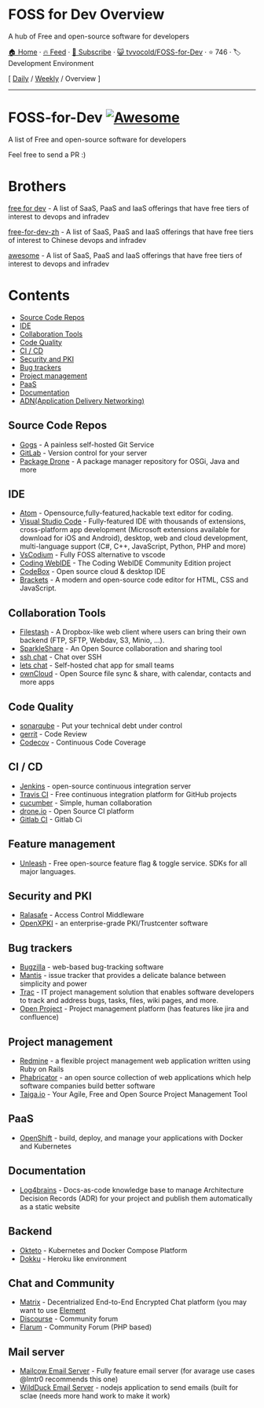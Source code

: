 # FOSS for Dev Overview

A hub of Free and open-source software for developers

[🏠 Home](/README.md) · [🔥 Feed](https://test.trackawesomelist.com/tvvocold/FOSS-for-Dev/rss.xml) · [📮 Subscribe](https://trackawesomelist.us17.list-manage.com/subscribe?u=d2f0117aa829c83a63ec63c2f&id=36a103854c) · [😺 tvvocold/FOSS-for-Dev](https://github.com/tvvocold/FOSS-for-Dev/blob/master/README.md) · ⭐ 746 · 🏷️ Development Environment

[ [Daily](/content/tvvocold/FOSS-for-Dev/README.md) / [Weekly](/content/tvvocold/FOSS-for-Dev/week/README.md) / Overview ]

---

# FOSS-for-Dev  [![Awesome](https://cdn.rawgit.com/sindresorhus/awesome/d7305f38d29fed78fa85652e3a63e154dd8e8829/media/badge.svg)](https://github.com/sindresorhus/awesome)

A list of Free and open-source software for developers

Feel free to send a PR :)

# Brothers

[free for dev](https://github.com/ripienaar/free-for-dev) - A list of SaaS, PaaS and IaaS offerings that have free tiers of interest to devops and infradev

[free-for-dev-zh](https://github.com/qinghuaiorg/free-for-dev-zh) - A list of SaaS, PaaS and IaaS offerings that have free tiers of interest to Chinese devops and infradev

[awesome](https://github.com/sindresorhus/awesome) - A list of SaaS, PaaS and IaaS offerings that have free tiers of interest to devops and infradev

# Contents

*   [Source Code Repos](#source-code-repos)
*   [IDE](#ide)
*   [Collaboration Tools](#collaboration-tools)
*   [Code Quality](#code-quality)
*   [CI / CD](#ci--cd)
*   [Security and PKI](#security-and-pki)
*   [Bug trackers](#bug-trackers)
*   [Project management](#project-management)
*   [PaaS](#paas)
*   [Documentation](#documentation)
*   [ADN(Application Delivery Networking)](#adn)

## Source Code Repos

*   [Gogs](https://github.com/gogits/gogs)  - A painless self-hosted Git Service
*   [GitLab](https://github.com/gitlabhq/gitlabhq) - Version control for your server
*   [Package Drone](https://github.com/eclipse/packagedrone) - A package manager repository for OSGi, Java and more

## IDE

*   [Atom](https://github.com/atom/atom) - Opensource,fully-featured,hackable text editor for coding.
*   [Visual Studio Code](https://github.com/Microsoft/vscode) - Fully-featured IDE with thousands of extensions, cross-platform app development (Microsoft extensions available for download for iOS and Android), desktop, web and cloud development, multi-language support (C#, C++, JavaScript, Python, PHP and more)
*   [VsCodium](https://vscodium.com/) - Fully FOSS alternative to vscode
*   [Coding WebIDE](https://github.com/Coding/WebIDE) - The Coding WebIDE Community Edition project
*   [CodeBox](https://github.com/CodeboxIDE/codebox) - Open source cloud & desktop IDE
*   [Brackets](https://github.com/adobe/brackets) -  A modern and open-source code editor for HTML, CSS and JavaScript.

## Collaboration Tools

*   [Filestash](http://www.filestash.app) - A Dropbox-like web client where users can bring their own backend (FTP, SFTP, Webdav, S3, Minio, ...).
*   [SparkleShare](https://github.com/hbons/SparkleShare) - An Open Source collaboration and sharing tool
*   [ssh chat](https://github.com/shazow/ssh-chat) - Chat over SSH
*   [lets chat](https://github.com/sdelements/lets-chat) - Self-hosted chat app for small teams
*   [ownCloud](https://owncloud.org) - Open Source file sync & share, with calendar, contacts and more apps

## Code Quality

*   [sonarqube](https://github.com/SonarSource/sonarqube) - Put your technical debt under control
*   [gerrit](https://gerrit.googlesource.com/) - Code Review
*   [Codecov](https://codecov.io/) - Continuous Code Coverage

## CI / CD

*   [Jenkins](https://github.com/jenkinsci/jenkins) - open-source continuous integration server
*   [Travis CI](https://github.com/travis-ci/travis-ci) - Free continuous integration platform for GitHub projects
*   [cucumber](https://github.com/cucumber/cucumber) - Simple, human collaboration
*   [drone.io](https://drone.io) - Open Source CI platform
*   [Gitlab CI](https://docs.gitlab.com/ee/ci/) - Gitlab Ci

## Feature management

*   [Unleash](https://github.com/Unleash/unleash) - Free open-source feature flag & toggle service. SDKs for all major languages.

## Security and PKI

*   [Ralasafe](http://sourceforge.net/projects/ralasafe/) - Access Control Middleware
*   [OpenXPKI](https://github.com/openxpki/openxpki) - an enterprise-grade PKI/Trustcenter software

## Bug trackers

*   [Bugzilla](https://github.com/bugzilla/bugzilla) - web-based bug-tracking software
*   [Mantis](https://github.com/mantisbt/mantisbt) - issue tracker that provides a delicate balance between simplicity and power
*   [Trac](https://github.com/edgewall/trac) - IT project management solution that enables software developers to track and address bugs, tasks, files, wiki pages, and more.
*   [Open Project](https://www.openproject.org) - Project management platform (has features like jira and confluence)

## Project management

*   [Redmine](https://github.com/redmine/redmine) - a flexible project management web application written using Ruby on Rails
*   [Phabricator](https://github.com/phacility/phabricator) - an open source collection of web applications which help software companies build better software
*   [Taiga.io](https://github.com/taigaio) - Your Agile, Free and Open Source Project Management Tool

## PaaS

*   [OpenShift](https://github.com/openshift/origin) - build, deploy, and manage your applications with Docker and Kubernetes

## Documentation

*   [Log4brains](https://github.com/thomvaill/log4brains) - Docs-as-code knowledge base to manage Architecture Decision Records (ADR) for your project and publish them automatically as a static website

## Backend

*   [Okteto](https://www.okteto.com/) - Kubernetes and Docker Compose Platform
*   [Dokku](https://dokku.com/) - Heroku like environment

## Chat and Community

*   [Matrix](https://matrix.org) - Decentrialized End-to-End Encrypted Chat platform (you may want to use [Element](https://element.io/)
*   [Discourse](https://discourse.org) - Community forum
*   [Flarum](https://flarum.org) - Community Forum (PHP based)

## Mail server

*   [Mailcow Email Server](https://mailcow.email/) - Fully feature email server (for avarage use cases @lmtr0 recommends this one)
*   [WildDuck Email Server](https://wildduck.email/) - nodejs application to send emails (built for sclae (needs more hand work to make it work)

